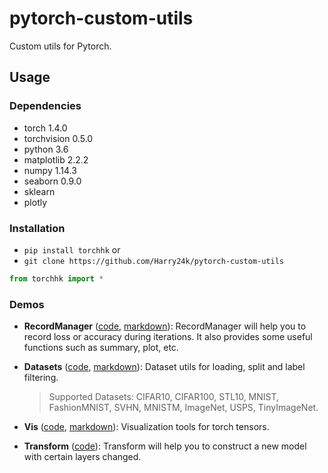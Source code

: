 # pytorch-custom-utils

Custom utils for Pytorch.

## Usage

### Dependencies

- torch 1.4.0
- torchvision 0.5.0
- python 3.6
- matplotlib 2.2.2
- numpy 1.14.3
- seaborn 0.9.0
- sklearn
- plotly

### Installation

- `pip install torchhk` or
- `git clone https://github.com/Harry24k/pytorch-custom-utils`

```python
from torchhk import *
```

### Demos
* **RecordManager** ([code](https://github.com/Harry24k/pytorch-custom-utils/blob/master/demo/RecordManager.ipynb), [markdown](https://github.com/Harry24k/pytorch-custom-utils/blob/master/docs/RecordManager.md)): 
RecordManager will help you to record loss or accuracy during iterations. It also provides some useful functions such as summary, plot, etc.

* **Datasets** ([code](https://github.com/Harry24k/pytorch-custom-utils/blob/master/demo/Datasets.ipynb), [markdown](https://github.com/Harry24k/pytorch-custom-utils/blob/master/docs/Datasets.md)): Dataset utils for loading, split and label filtering.
    > Supported Datasets: CIFAR10, CIFAR100, STL10, MNIST, FashionMNIST, SVHN, MNISTM, ImageNet, USPS, TinyImageNet.

* **Vis** ([code](https://github.com/Harry24k/pytorch-custom-utils/blob/master/demo/Vis.ipynb), [markdown](https://github.com/Harry24k/pytorch-custom-utils/blob/master/docs/Vis.md)): Visualization tools for torch tensors.

* **Transform** ([code](https://github.com/Harry24k/pytorch-custom-utils/blob/master/demo/Transform.ipynb)): 
Transform will help you to construct a new model with certain layers changed.